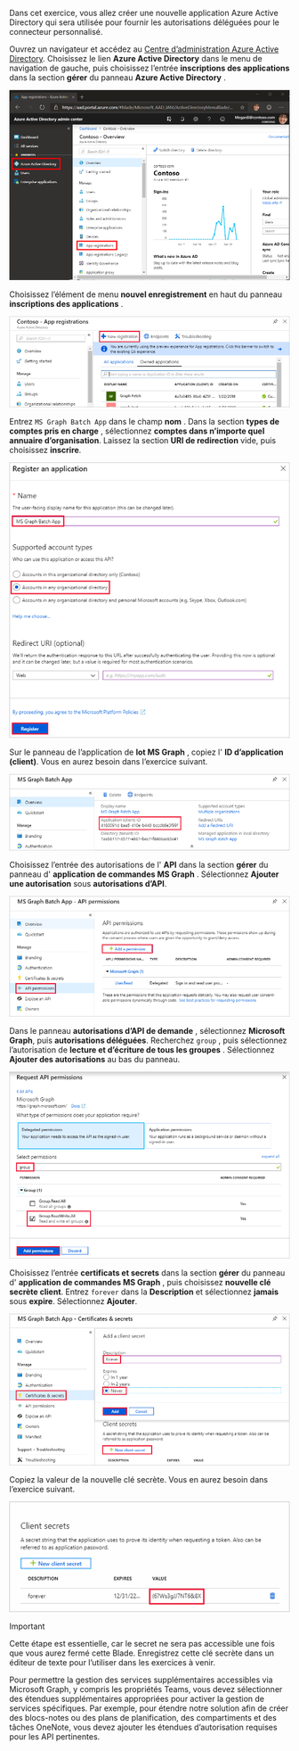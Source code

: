 <!-- markdownlint-disable MD002 MD041 -->

Dans cet exercice, vous allez créer une nouvelle application Azure Active Directory qui sera utilisée pour fournir les autorisations déléguées pour le connecteur personnalisé.

Ouvrez un navigateur et accédez au [Centre d’administration Azure Active Directory](https://aad.portal.azure.com). Choisissez le lien **Azure Active Directory** dans le menu de navigation de gauche, puis choisissez l’entrée **inscriptions des applications** dans la section **gérer** du panneau **Azure Active Directory** .

![Capture d’écran du panneau Azure Active Directory dans le centre d’administration Azure Active Directory](./images/app-registrations.png)

Choisissez l’élément de menu **nouvel enregistrement** en haut du panneau **inscriptions des applications** .

![Capture d’écran du panneau inscriptions des applications dans le centre d’administration Azure Active Directory](./images/new-registration.png)

Entrez `MS Graph Batch App` dans le champ **nom** . Dans la section **types de comptes pris en charge** , sélectionnez **comptes dans n’importe quel annuaire d’organisation**. Laissez la section **URI de redirection** vide, puis choisissez **inscrire**.

![Capture d’écran du Registre enregistrer une application dans le centre d’administration Azure Active Directory](./images/register-an-app.png)

Sur le panneau de l’application de **lot MS Graph** , copiez l' **ID d’application (client)**. Vous en aurez besoin dans l’exercice suivant.

![Capture d’écran de la page d’application inscrite](./images/app-id.png)

Choisissez l’entrée des autorisations de l' **API** dans la section **gérer** du panneau d' **application de commandes MS Graph** . Sélectionnez **Ajouter une autorisation** sous **autorisations d’API**.

![Capture d’écran du panneau autorisations d’API](./images/api-permissions.png)

Dans le panneau **autorisations d’API de demande** , sélectionnez **Microsoft Graph**, puis **autorisations déléguées**. Recherchez `group` , puis sélectionnez l’autorisation de **lecture et d’écriture de tous les groupes** . Sélectionnez **Ajouter des autorisations** au bas du panneau.

 ![Capture d’écran du panneau des autorisations d’API de demande](./images/select-permissions.png)

Choisissez l’entrée **certificats et secrets** dans la section **gérer** du panneau d' **application de commandes MS Graph** , puis choisissez **nouvelle clé secrète client**. Entrez `forever` dans la **Description** et sélectionnez **jamais** sous **expire**. Sélectionnez **Ajouter**.

![Capture d’écran du panneau certificat et secrets](./images/create-client-secret.png)

Copiez la valeur de la nouvelle clé secrète. Vous en aurez besoin dans l’exercice suivant.

![Capture d’écran de la nouvelle clé secrète client](./images/copy-client-secret.png)

> [!IMPORTANT]
> Cette étape est essentielle, car le secret ne sera pas accessible une fois que vous aurez fermé cette Blade. Enregistrez cette clé secrète dans un éditeur de texte pour l’utiliser dans les exercices à venir.

Pour permettre la gestion des services supplémentaires accessibles via Microsoft Graph, y compris les propriétés Teams, vous devez sélectionner des étendues supplémentaires appropriées pour activer la gestion de services spécifiques. Par exemple, pour étendre notre solution afin de créer des blocs-notes ou des plans de planification, des compartiments et des tâches OneNote, vous devez ajouter les étendues d’autorisation requises pour les API pertinentes.
